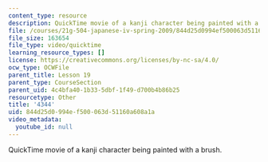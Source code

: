 ```yaml
---
content_type: resource
description: QuickTime movie of a kanji character being painted with a brush.
file: /courses/21g-504-japanese-iv-spring-2009/844d25d0994ef500063d51160a608a1a_4344.mov
file_size: 163654
file_type: video/quicktime
learning_resource_types: []
license: https://creativecommons.org/licenses/by-nc-sa/4.0/
ocw_type: OCWFile
parent_title: Lesson 19
parent_type: CourseSection
parent_uid: 4c4bfa40-1b33-5dbf-1f49-d700b4b86b25
resourcetype: Other
title: '4344'
uid: 844d25d0-994e-f500-063d-51160a608a1a
video_metadata:
  youtube_id: null
---
```

QuickTime movie of a kanji character being painted with a brush.